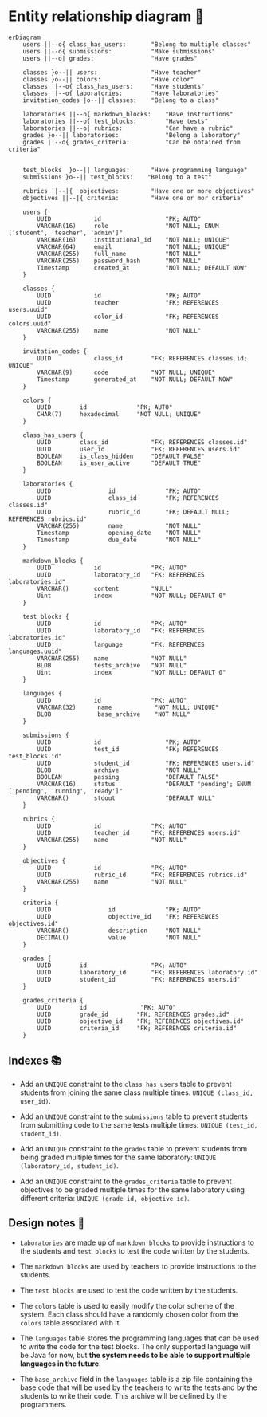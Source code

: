 # Entity relationship diagram 🎨

```mermaid
erDiagram
    users ||--o{ class_has_users:       "Belong to multiple classes"
    users ||--o{ submissions:           "Make submissions"
    users ||--o| grades:                "Have grades"

    classes }o--|| users:               "Have teacher"
    classes }o--|| colors:              "Have color"
    classes ||--o{ class_has_users:     "Have students"
    classes ||--o{ laboratories:        "Have laboratories"
    invitation_codes |o--|| classes:    "Belong to a class"

    laboratories ||--o{ markdown_blocks:    "Have instructions"
    laboratories ||--o{ test_blocks:        "Have tests"
    laboratories ||--o|	rubrics:            "Can have a rubric"
    grades }o--|| laboratories:             "Belong a laboratory"
    grades ||--o{ grades_criteria:          "Can be obtained from criteria"


    test_blocks  }o--|| languages:      "Have programming language"
    submissions }o--|| test_blocks:    "Belong to a test"

    rubrics ||--|{	objectives:         "Have one or more objectives"
    objectives ||--|{ criteria:         "Have one or mor criteria"

    users {
        UUID            id                  "PK; AUTO"
        VARCHAR(16)     role                "NOT NULL; ENUM ['student', 'teacher', 'admin']"
        VARCHAR(16)     institutional_id    "NOT NULL; UNIQUE"
        VARCHAR(64)     email               "NOT NULL; UNIQUE"
        VARCHAR(255)    full_name           "NOT NULL"
        VARCHAR(255)    password_hash       "NOT NULL"
        Timestamp       created_at          "NOT NULL; DEFAULT NOW"
    }

    classes {
        UUID            id                  "PK; AUTO"
        UUID            teacher             "FK; REFERENCES users.uuid"
        UUID            color_id            "FK; REFERENCES colors.uuid"
        VARCHAR(255)    name                "NOT NULL"
    }

    invitation_codes {
        UUID            class_id        "FK; REFERENCES classes.id; UNIQUE"
        VARCHAR(9)      code            "NOT NULL; UNIQUE"
        Timestamp       generated_at    "NOT NULL; DEFAULT NOW"
    }

    colors {
        UUID        id              "PK; AUTO"
        CHAR(7)     hexadecimal     "NOT NULL; UNIQUE"
    }

    class_has_users {
        UUID        class_id            "FK; REFERENCES classes.id"
        UUID        user_id             "FK; REFERENCES users.id"
        BOOLEAN     is_class_hidden     "DEFAULT FALSE"
        BOOLEAN     is_user_active      "DEFAULT TRUE"
    }

    laboratories {
        UUID                id              "PK; AUTO"
        UUID                class_id        "FK; REFERENCES classes.id"
        UUID                rubric_id       "FK; DEFAULT NULL; REFERENCES rubrics.id"
        VARCHAR(255)        name            "NOT NULL"
        Timestamp           opening_date    "NOT NULL"
        Timestamp           due_date        "NOT NULL"
    }

    markdown_blocks {
        UUID            id              "PK; AUTO"
        UUID            laboratory_id   "FK; REFERENCES laboratories.id"
        VARCHAR()       content         "NULL"
        Uint            index           "NOT NULL; DEFAULT 0"
    }

    test_blocks {
        UUID            id              "PK; AUTO"
        UUID            laboratory_id   "FK; REFERENCES laboratories.id"
        UUID            language        "FK; REFERENCES languages.uuid"
        VARCHAR(255)    name            "NOT NULL"
        BLOB            tests_archive   "NOT NULL"
        Uint            index           "NOT NULL; DEFAULT 0"
    }

    languages {
        UUID            id              "PK; AUTO"
        VARCHAR(32)      name            "NOT NULL; UNIQUE"
        BLOB             base_archive    "NOT NULL"
    }

    submissions {
        UUID            id                  "PK; AUTO"
        UUID            test_id             "FK; REFERENCES test_blocks.id"
        UUID            student_id          "FK; REFERENCES users.id"
        BLOB            archive             "NOT NULL"
        BOOLEAN         passing             "DEFAULT FALSE"
        VARCHAR(16)     status              "DEFAULT 'pending'; ENUM ['pending', 'running', 'ready']"
        VARCHAR()       stdout              "DEFAULT NULL"
    }

    rubrics {
        UUID            id              "PK; AUTO"
        UUID            teacher_id      "FK; REFERENCES users.id"
        VARCHAR(255)    name            "NOT NULL"
    }

    objectives {
        UUID            id              "PK; AUTO"
        UUID            rubric_id       "FK; REFERENCES rubrics.id"
        VARCHAR(255)    name            "NOT NULL"
    }

    criteria {
        UUID                id              "PK; AUTO"
        UUID                objective_id    "FK; REFERENCES objectives.id"
        VARCHAR()           description     "NOT NULL"
        DECIMAL()           value           "NOT NULL"
    }

    grades {
        UUID        id                  "PK; AUTO"
        UUID        laboratory_id       "FK; REFERENCES laboratory.id"
        UUID        student_id          "FK; REFERENCES users.id"
    }

    grades_criteria {
        UUID        id               "PK; AUTO"
        UUID        grade_id        "FK; REFERENCES grades.id"
        UUID        objective_id    "FK; REFERENCES objectives.id"
        UUID        criteria_id     "FK; REFERENCES criteria.id"
    }
```

## Indexes 📚

- Add an `UNIQUE` constraint to the `class_has_users` table to prevent students from joining the same class multiple times. `UNIQUE (class_id, user_id)`.

- Add an `UNIQUE` constraint to the `submissions` table to prevent students from submitting code to the same tests multiple times: `UNIQUE (test_id, student_id)`.

- Add an `UNIQUE` constraint to the `grades` table to prevent students from being graded multiple times for the same laboratory: `UNIQUE (laboratory_id, student_id)`.

- Add an `UNIQUE` constraint to the `grades_criteria` table to prevent objectives to be graded multiple times for the same laboratory using different criteria: `UNIQUE (grade_id, objective_id)`.

## Design notes 🤔

- `Laboratories` are made up of `markdown blocks` to provide instructions to the students and `test blocks` to test the code written by the students.

- The `markdown blocks` are used by teachers to provide instructions to the students.

- The `test blocks` are used to test the code written by the students.

- The `colors` table is used to easily modify the color scheme of the system. Each class should have a randomly chosen color from the `colors` table associated with it.

- The `languages` table stores the programming languages that can be used to write the code for the test blocks. The only supported language will be Java for now, but **the system needs to be able to support multiple languages in the future**.

- The `base_archive` field in the `languages` table is a zip file containing the base code that will be used by the teachers to write the tests and by the students to write their code. This archive will be defined by the programmers.
